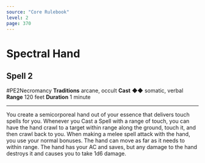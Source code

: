 ```yaml
---
source: "Core Rulebook"
level: 2
page: 370
---
```


# Spectral Hand
## Spell 2
#PE2Necromancy 
**Traditions** arcane, occult
**Cast** ◆◆ somatic, verbal
**Range** 120 feet
**Duration** 1 minute

-----
You create a semicorporeal hand out of your essence that delivers touch spells for you. Whenever you Cast a Spell with a range of touch, you can have the hand crawl to a target within range along the ground, touch it, and then crawl back to you. When making a melee spell attack with the hand, you use your normal bonuses. The hand can move as far as it needs to within range. The hand has your AC and saves, but any damage to the hand destroys it and causes you to take 1d6 damage.